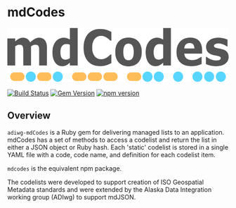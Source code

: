 # mdCodes

![mdCodes](/assets/logos/mdCodes_logo.png)

[![Build Status](https://travis-ci.org/adiwg/mdCodes.svg)](https://travis-ci.org/adiwg/mdCodes)
[![Gem Version](https://badge.fury.io/rb/adiwg-mdcodes.svg)](http://badge.fury.io/rb/adiwg-mdcodes)
[![npm version](https://badge.fury.io/js/mdcodes.svg)](https://badge.fury.io/js/mdcodes)

## Overview

`adiwg-mdCodes` is a Ruby gem for delivering managed lists to an application.  mdCodes has a
set of methods to access a codelist and return the list in either a JSON object or Ruby hash.
Each 'static' codelist is stored in a single YAML file with a code, code name, and definition
for each codelist item.

`mdcodes` is the equivalent npm package.

The codelists were developed to support creation of ISO Geospatial Metadata standards and
were extended by the Alaska Data Integration working group (ADIwg) to support mdJSON.

